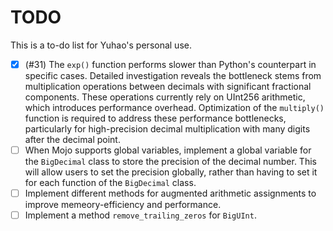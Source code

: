 # TODO

This is a to-do list for Yuhao's personal use.

- [x] (#31) The `exp()` function performs slower than Python's counterpart in specific cases. Detailed investigation reveals the bottleneck stems from multiplication operations between decimals with significant fractional components. These operations currently rely on UInt256 arithmetic, which introduces performance overhead. Optimization of the `multiply()` function is required to address these performance bottlenecks, particularly for high-precision decimal multiplication with many digits after the decimal point.
- [ ] When Mojo supports global variables, implement a global variable for the `BigDecimal` class to store the precision of the decimal number. This will allow users to set the precision globally, rather than having to set it for each function of the `BigDecimal` class.
- [ ] Implement different methods for augmented arithmetic assignments to improve memeory-efficiency and performance.
- [ ] Implement a method `remove_trailing_zeros` for `BigUInt`.

